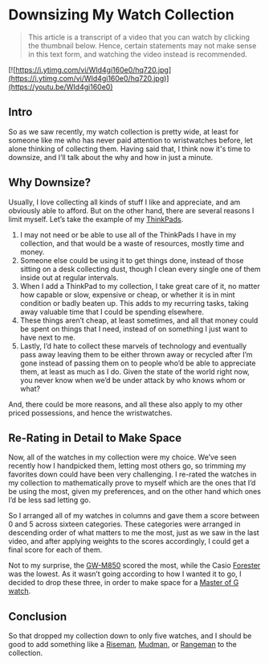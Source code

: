 # Downsizing My Watch Collection

> This article is a transcript of a video that you can watch by clicking the thumbnail below. Hence, certain statements may not make sense in this text form, and watching the video instead is recommended.

[![https://i.ytimg.com/vi/WId4gi160e0/hq720.jpg](https://i.ytimg.com/vi/WId4gi160e0/hq720.jpg)](https://youtu.be/WId4gi160e0)

## Intro

So as we saw recently, my watch collection is pretty wide, at least for someone like me who has never paid attention to wristwatches before, let alone thinking of collecting them. Having said that, I think now it's time to downsize, and I’ll talk about the why and how in just a minute.

## Why Downsize?

Usually, I love collecting all kinds of stuff I like and appreciate, and am obviously able to afford. But on the other hand, there are several reasons I limit myself. Let’s take the example of my [ThinkPads](https://www.lenovo.com/us/en/c/laptops/thinkpad).

1. I may not need or be able to use all of the ThinkPads I have in my collection, and that would be a waste of resources, mostly time and money.
2. Someone else could be using it to get things done, instead of those sitting on a desk collecting dust, though I clean every single one of them inside out at regular intervals.
3. When I add a ThinkPad to my collection, I take great care of it, no matter how capable or slow, expensive or cheap, or whether it is in mint condition or badly beaten up. This adds to my recurring tasks, taking away valuable time that I could be spending elsewhere.
4. These things aren’t cheap, at least sometimes, and all that money could be spent on things that I need, instead of on something I just want to have next to me.
5. Lastly, I’d hate to collect these marvels of technology and eventually pass away leaving them to be either thrown away or recycled after I’m gone instead of passing them on to people who’d be able to appreciate them, at least as much as I do. Given the state of the world right now, you never know when we’d be under attack by who knows whom or what?

And, there could be more reasons, and all these also apply to my other priced possessions, and hence the wristwatches.

## Re-Rating in Detail to Make Space

Now, all of the watches in my collection were my choice. We’ve seen recently how I handpicked them, letting most others go, so trimming my favorites down could have been very challenging. I re-rated the watches in my collection to mathematically prove to myself which are the ones that I’d be using the most, given my preferences, and on the other hand which ones I’d be less sad letting go.

So I arranged all of my watches in columns and gave them a score between 0 and 5 across sixteen categories. These categories were arranged in descending order of what matters to me the most, just as we saw in the last video, and after applying weights to the scores accordingly, I could get a final score for each of them.

Not to my surprise, the [GW-M850](https://www.casio.com/sg/watches/gshock/support.GW-M850-1) scored the most, while the Casio [Forester](https://www.casio.com/us/watches/casio/product.FT-500WC-5BV) was the lowest. As it wasn’t going according to how I wanted it to go, I decided to drop these three, in order to make space for a [Master of G watch](https://gshock.casio.com/us/products/master-of-g).

## Conclusion

So that dropped my collection down to only five watches, and I should be good to add something like a [Riseman](https://casiofanmag.com/g-shock-wiki/gw-9200), [Mudman](https://www.casio.com/us/watches/gshock/product.G-9300-1), or [Rangeman](https://www.casio.com/us/watches/gshock/product.GW-9400-1) to the collection.
